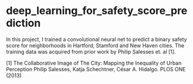 # deep_learning_for_safety_score_prediction
In this project, I trained a convolutional neural net to predict a binary safety score for neighborhoods in Hartford, Stamford and New Haven cities. The training data was acquired from prior work by Philip Salesses et. al [1].

[1] The Collaborative Image of The City: Mapping the Inequality of Urban Perception
Philip Salesses, Katja Schechtner, César A. Hidalgo. PLOS ONE (2013)
